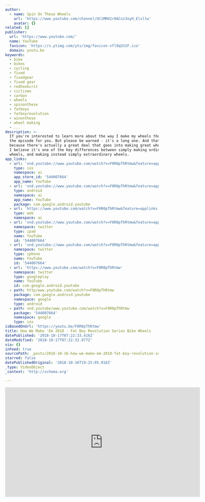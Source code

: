 ```yaml
---
author:
  - name: Spin On These Wheels
    url: 'https://www.youtube.com/channel/UC1MM42r0ACo13oyH_Elvllw'
    avatar: {}
related: []
publisher:
  url: 'https://www.youtube.com/'
  name: YouTube
  favicon: 'https://s.ytimg.com/yts/img/favicon-vfl8qSV2F.ico'
  domain: youtu.be
keywords:
  - bike
  - bikes
  - cycling
  - fixed
  - fixedgear
  - fixed gear
  - redhookcrit
  - ciclismo
  - carbon
  - wheels
  - spinonthese
  - fatboys
  - fatboyrevolution
  - winonthese
  - wheel making
  - ...
description: >-
  If you're interested to learn more about the way I make my wheels then this is
  the episode for you. But please be warned - it's a long one. And that's
  because there's actually a great deal that goes into making great wheels - and
  I believe it's one of the key differences between simply making ordinary
  wheels, and making instead simply extraordinary wheels.
app_links:
  - url: 'vnd.youtube://www.youtube.com/watch?v=F0R0pThRtmw&feature=applinks'
    type: ios
    namespace: ai
    app_store_id: '544007664'
    app_name: YouTube
  - url: 'vnd.youtube://www.youtube.com/watch?v=F0R0pThRtmw&feature=applinks'
    type: android
    namespace: ai
    app_name: YouTube
    package: com.google.android.youtube
  - url: 'https://www.youtube.com/watch?v=F0R0pThRtmw&feature=applinks'
    type: web
    namespace: ai
  - url: 'vnd.youtube://www.youtube.com/watch?v=F0R0pThRtmw&feature=applinks'
    namespace: twitter
    type: ipad
    name: YouTube
    id: '544007664'
  - url: 'vnd.youtube://www.youtube.com/watch?v=F0R0pThRtmw&feature=applinks'
    namespace: twitter
    type: iphone
    name: YouTube
    id: '544007664'
  - url: 'https://www.youtube.com/watch?v=F0R0pThRtmw'
    namespace: twitter
    type: googleplay
    name: YouTube
    id: com.google.android.youtube
  - path: http/www.youtube.com/watch?v=F0R0pThRtmw
    package: com.google.android.youtube
    namespace: google
    type: android
  - path: vnd.youtube/www.youtube.com/watch?v=F0R0pThRtmw
    package: '544007664'
    namespace: google
    type: ios
isBasedOnUrl: 'https://youtu.be/F0R0pThRtmw'
title: How We Make 'Em 2018 - Fat Boy Revolution Series Bike Wheels
datePublished: '2018-10-17T07:22:33.416Z'
dateModified: '2018-10-17T07:22:32.977Z'
via: {}
inFeed: true
sourcePath: _posts/2018-10-16-how-we-make-em-2018-fat-boy-revolution-series-bike-wheels.md
starred: false
datePublishedOriginal: '2018-10-16T19:25:05.916Z'
_type: VideoObject
_context: 'http://schema.org'

---
```

<iframe src="https://cdn.embedly.com/widgets/media.html?src=https%3A%2F%2Fwww.youtube.com%2Fembed%2FF0R0pThRtmw%3Ffeature%3Doembed&amp;url=http%3A%2F%2Fwww.youtube.com%2Fwatch%3Fv%3DF0R0pThRtmw&amp;image=https%3A%2F%2Fi.ytimg.com%2Fvi%2FF0R0pThRtmw%2Fhqdefault.jpg&amp;key=a715cf41cc93453ca338d350cd26f87b&amp;type=text%2Fhtml&amp;schema=youtube" width="640" height="360" scrolling="no" frameborder="0" allowfullscreen="true" style=""></iframe>